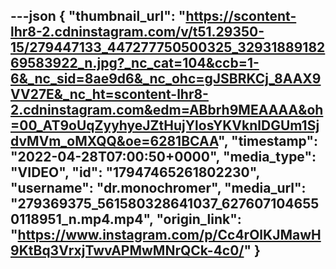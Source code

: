 ---json
{
  "thumbnail_url": "https://scontent-lhr8-2.cdninstagram.com/v/t51.29350-15/279447133_447277750500325_3293188918269583922_n.jpg?_nc_cat=104&ccb=1-6&_nc_sid=8ae9d6&_nc_ohc=gJSBRKCj_8AAX9VV27E&_nc_ht=scontent-lhr8-2.cdninstagram.com&edm=ABbrh9MEAAAA&oh=00_AT9oUqZyyhyeJZtHujYlosYKVknlDGUm1SjdvMVm_oMXQQ&oe=6281BCAA",
  "timestamp": "2022-04-28T07:00:50+0000",
  "media_type": "VIDEO",
  "id": "17947465261802230",
  "username": "dr.monochromer",
  "media_url": "279369375_561580328641037_6276071046550118951_n.mp4.mp4",
  "origin_link": "https://www.instagram.com/p/Cc4rOlKJMawH9KtBq3VrxjTwvAPMwMNrQCk-4c0/"
}
---